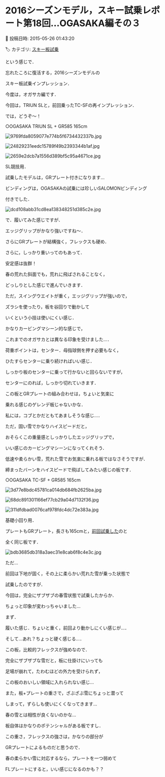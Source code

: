 # 2016シーズンモデル，スキー試乗レポート第18回…OGASAKA編その３

📅 投稿日時: 2015-05-26 01:43:20

🏷️ カテゴリ: [スキー板試乗](c0bd8048615710cee890e403a36cc9a2b.md)

という感じで．


忘れたころに復活する，2016シーズンモデルの


スキー板試乗インプレッション．





今度は，オガサカ編です．





今回は，TRIUN SLと，前回乗ったTC-SFの再インプレッション．


では，どうぞ～！[]()





○OGASAKA TRIUN SL + GR585 165cm







![9769fda8059077e774b5f6734432337b.jpg](images/9769fda8059077e774b5f6734432337b.jpg)









![24829231eedc15789f49b2393344b1af.jpg](images/24829231eedc15789f49b2393344b1af.jpg)









![2659e2dcb7a1556d389bf5c95a4671ce.jpg](images/2659e2dcb7a1556d389bf5c95a4671ce.jpg)







SL競技用．





試乗したモデルは，GRプレート付きになります…


ビンディングは，OGASAKAの試乗には珍しいSALOMONビンディング


付きでした．




![dcd108abb31cd8ea138348251d385c2e.jpg](images/dcd108abb31cd8ea138348251d385c2e.jpg)







で．履いてみた感じですが．


エッジグリップがかなり強いですね～．


さらにGRプレートが結構強く，フレックスも硬め．


さらに，しっかり重いってのもあって．


安定感は抜群！


春の荒れた斜面でも，荒れに飛ばされることなく，


どっしりとした感じで進んでいきます．





ただ，スイングウエイトが重く，エッジグリップが強いので，


ズラシを使ったり，板を谷回りで動かして


いくという小技は使いにくい感じ．


かなりカービングマシーン的な感じで，


これまでのオガサカとは異なる印象を受けました…．





荷重ポイントは，センター．母指球側を押す必要もなく，


ひたすらセンターに乗り続ければいい感じ．


しっかり板のセンターに乗って行かないと回らないですが，


センターにのれば，しっかり切れていきます．





この板とGRプレートの組み合わせは，ちょいと気楽に


乗れる感じのゲレンデ板じゃないかな．


私には，コブとかだともてあましそうな感じ…．





ただ，固い雪でかなりハイスピードだと，


おそらくこの重量感としっかりしたエッジグリップで，


いい感じのカービングマシーンになってくれそう．





低速や柔らかい雪，荒れた雪でお気楽に乗れる板ではなさそうですが．


締まったバーンをハイスピードで飛ばしてみたい感じの板です．


[]()





○OGASAKA TC-SF + GR585 165cm







![3d77e8bdc45781ca014db684fb2625ba.jpg](images/3d77e8bdc45781ca014db684fb2625ba.jpg)









![68dc891301166ef77cb29a04d7132f36.jpg](images/68dc891301166ef77cb29a04d7132f36.jpg)









![311dfdbad0076caf978fdc4dc72e383a.jpg](images/311dfdbad0076caf978fdc4dc72e383a.jpg)







基礎小回り用．





プレートもGRプレート，長さも165cmと，[前回試乗した](e69e5a80b7d7928b20726d2d9233de743.md)のと


全く同じ板です．




![bdb3685db318a3aec31e8cab6f8c4e3c.jpg](images/bdb3685db318a3aec31e8cab6f8c4e3c.jpg)







ただ…


前回は下地が固く，その上に柔らかい荒れた雪が乗った状態で


試乗したのですが．


今回は，完全にザブザブの春雪状態で試乗したからか．


ちょっと印象が変わっちゃいました…





まず．


履いた感じ．ちょいと重く，前回より動かしにくい感じが…．


そして…あれ？ちょっと硬く感じる…．





この板，比較的フレックスが強めなので．


完全にザブザブな雪だと，板に仕掛けにいっても


足場が崩れて，たわむほどの外力を受けられず，


この板のおいしい領域に入れられない感じ…


また，板+プレートの重さで，ざぶざぶ雪にちょっと潜って


しまって，ずらしも使いにくくなってきます…


春の雪とは相性が良くないのかな…





板自体はかなりのポテンシャルがある板ですし．


この重さ，フレックスの強さは，かなりの部分が


GRプレートによるものだと思うので．


春の柔らかい雪に対応するなら，プレートを一つ弱めて


FLプレートにすると，いい感じになるのかも？？
